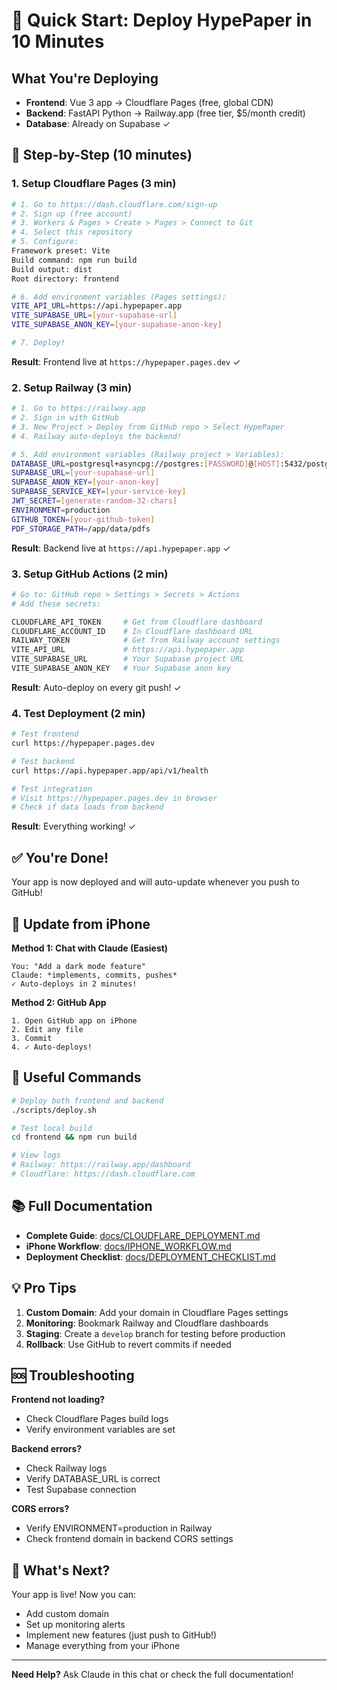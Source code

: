# 🚀 Quick Start: Deploy HypePaper in 10 Minutes

## What You're Deploying

- **Frontend**: Vue 3 app → Cloudflare Pages (free, global CDN)
- **Backend**: FastAPI Python → Railway.app (free tier, $5/month credit)
- **Database**: Already on Supabase ✓

## 🎯 Step-by-Step (10 minutes)

### 1. Setup Cloudflare Pages (3 min)

```bash
# 1. Go to https://dash.cloudflare.com/sign-up
# 2. Sign up (free account)
# 3. Workers & Pages > Create > Pages > Connect to Git
# 4. Select this repository
# 5. Configure:
Framework preset: Vite
Build command: npm run build
Build output: dist
Root directory: frontend

# 6. Add environment variables (Pages settings):
VITE_API_URL=https://api.hypepaper.app
VITE_SUPABASE_URL=[your-supabase-url]
VITE_SUPABASE_ANON_KEY=[your-supabase-anon-key]

# 7. Deploy!
```

**Result**: Frontend live at `https://hypepaper.pages.dev` ✓

### 2. Setup Railway (3 min)

```bash
# 1. Go to https://railway.app
# 2. Sign in with GitHub
# 3. New Project > Deploy from GitHub repo > Select HypePaper
# 4. Railway auto-deploys the backend!

# 5. Add environment variables (Railway project > Variables):
DATABASE_URL=postgresql+asyncpg://postgres:[PASSWORD]@[HOST]:5432/postgres
SUPABASE_URL=[your-supabase-url]
SUPABASE_ANON_KEY=[your-anon-key]
SUPABASE_SERVICE_KEY=[your-service-key]
JWT_SECRET=[generate-random-32-chars]
ENVIRONMENT=production
GITHUB_TOKEN=[your-github-token]
PDF_STORAGE_PATH=/app/data/pdfs
```

**Result**: Backend live at `https://api.hypepaper.app` ✓

### 3. Setup GitHub Actions (2 min)

```bash
# Go to: GitHub repo > Settings > Secrets > Actions
# Add these secrets:

CLOUDFLARE_API_TOKEN     # Get from Cloudflare dashboard
CLOUDFLARE_ACCOUNT_ID    # In Cloudflare dashboard URL
RAILWAY_TOKEN            # Get from Railway account settings
VITE_API_URL             # https://api.hypepaper.app
VITE_SUPABASE_URL        # Your Supabase project URL
VITE_SUPABASE_ANON_KEY   # Your Supabase anon key
```

**Result**: Auto-deploy on every git push! ✓

### 4. Test Deployment (2 min)

```bash
# Test frontend
curl https://hypepaper.pages.dev

# Test backend
curl https://api.hypepaper.app/api/v1/health

# Test integration
# Visit https://hypepaper.pages.dev in browser
# Check if data loads from backend
```

**Result**: Everything working! ✓

## ✅ You're Done!

Your app is now deployed and will auto-update whenever you push to GitHub!

## 📱 Update from iPhone

**Method 1: Chat with Claude (Easiest)**
```
You: "Add a dark mode feature"
Claude: *implements, commits, pushes*
✓ Auto-deploys in 2 minutes!
```

**Method 2: GitHub App**
```
1. Open GitHub app on iPhone
2. Edit any file
3. Commit
4. ✓ Auto-deploys!
```

## 🔧 Useful Commands

```bash
# Deploy both frontend and backend
./scripts/deploy.sh

# Test local build
cd frontend && npm run build

# View logs
# Railway: https://railway.app/dashboard
# Cloudflare: https://dash.cloudflare.com
```

## 📚 Full Documentation

- **Complete Guide**: [docs/CLOUDFLARE_DEPLOYMENT.md](docs/CLOUDFLARE_DEPLOYMENT.md)
- **iPhone Workflow**: [docs/IPHONE_WORKFLOW.md](docs/IPHONE_WORKFLOW.md)
- **Deployment Checklist**: [docs/DEPLOYMENT_CHECKLIST.md](docs/DEPLOYMENT_CHECKLIST.md)

## 💡 Pro Tips

1. **Custom Domain**: Add your domain in Cloudflare Pages settings
2. **Monitoring**: Bookmark Railway and Cloudflare dashboards
3. **Staging**: Create a `develop` branch for testing before production
4. **Rollback**: Use GitHub to revert commits if needed

## 🆘 Troubleshooting

**Frontend not loading?**
- Check Cloudflare Pages build logs
- Verify environment variables are set

**Backend errors?**
- Check Railway logs
- Verify DATABASE_URL is correct
- Test Supabase connection

**CORS errors?**
- Verify ENVIRONMENT=production in Railway
- Check frontend domain in backend CORS settings

## 🎯 What's Next?

Your app is live! Now you can:
- Add custom domain
- Set up monitoring alerts
- Implement new features (just push to GitHub!)
- Manage everything from your iPhone

---

**Need Help?** Ask Claude in this chat or check the full documentation!
